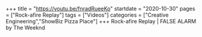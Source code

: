 +++
title = "https://youtu.be/fnradRueeKo"
startdate = "2020-10-30"
pages = ["Rock-afire Replay"]
tags = ["Videos"]
categories = ["Creative Engineering","ShowBiz Pizza Place"]
+++
Rock-afire Replay | FALSE ALARM by The Weeknd
